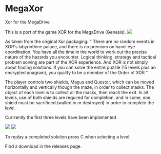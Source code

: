 # MegaXor
Xor for the MegaDrive

This is a port of the game XOR for the MegaDrive (Genesis).
![](https://www.dropbox.com/s/aiguz147ccxddi9/rom_006.png?raw=1)

As taken from the original Xor packaging:
"
There are no random events in XOR's labyrinthine palace, and there is no premium on hand–eye coordination. You have all the time in the world to work out the precise nature of the hazards you encounter. Logical thinking, strategy and tactical problem solving are part of the XOR experience. And XOR is not simply about finding solutions. If you can solve the entire puzzle (15 levels plus an encrypted anagram), you qualify to be a member of the Order of XOR
"

The player controls two shields, Magus and Questor, which can be moved horizontally and vertically though the maze, in order to collect masks. The object of each level is to collect all the masks, then reach the exit. In all levels, use of both shields are required for completion, and in some, one shield must be sacrificed (walled in or destroyed) in order to complete the level. 

Currrently the first three levels have been implemented

![](https://www.dropbox.com/s/aiguz147ccxddi9/rom_007.png?raw=1)
![](https://www.dropbox.com/s/aiguz147ccxddi9/rom_008.png?raw=1)

To replay a completed solution press C when selecting a level.

Find a download in the releases page.
